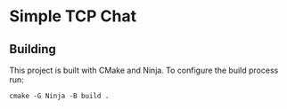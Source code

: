 # Simple TCP Chat

## Building

This project is built with CMake and Ninja. To configure the build process run:

```
cmake -G Ninja -B build .
```
